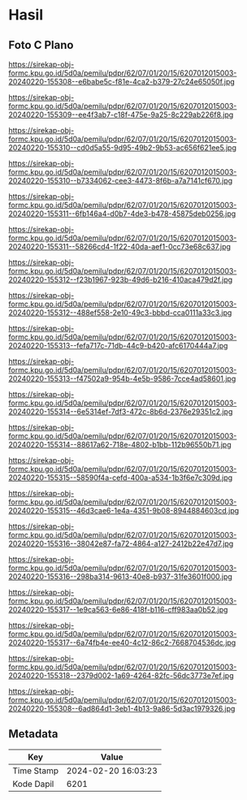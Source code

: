 # Hasil

## Foto C Plano

https://sirekap-obj-formc.kpu.go.id/5d0a/pemilu/pdpr/62/07/01/20/15/6207012015003-20240220-155308--e6babe5c-f81e-4ca2-b379-27c24e65050f.jpg

https://sirekap-obj-formc.kpu.go.id/5d0a/pemilu/pdpr/62/07/01/20/15/6207012015003-20240220-155309--ee4f3ab7-c18f-475e-9a25-8c229ab226f8.jpg

https://sirekap-obj-formc.kpu.go.id/5d0a/pemilu/pdpr/62/07/01/20/15/6207012015003-20240220-155310--cd0d5a55-9d95-49b2-9b53-ac656f621ee5.jpg

https://sirekap-obj-formc.kpu.go.id/5d0a/pemilu/pdpr/62/07/01/20/15/6207012015003-20240220-155310--b7334062-cee3-4473-8f6b-a7a7141cf670.jpg

https://sirekap-obj-formc.kpu.go.id/5d0a/pemilu/pdpr/62/07/01/20/15/6207012015003-20240220-155311--6fb146a4-d0b7-4de3-b478-45875deb0256.jpg

https://sirekap-obj-formc.kpu.go.id/5d0a/pemilu/pdpr/62/07/01/20/15/6207012015003-20240220-155311--58266cd4-1f22-40da-aef1-0cc73e68c637.jpg

https://sirekap-obj-formc.kpu.go.id/5d0a/pemilu/pdpr/62/07/01/20/15/6207012015003-20240220-155312--f23b1967-923b-49d6-b216-410aca479d2f.jpg

https://sirekap-obj-formc.kpu.go.id/5d0a/pemilu/pdpr/62/07/01/20/15/6207012015003-20240220-155312--488ef558-2e10-49c3-bbbd-cca0111a33c3.jpg

https://sirekap-obj-formc.kpu.go.id/5d0a/pemilu/pdpr/62/07/01/20/15/6207012015003-20240220-155313--fefa717c-71db-44c9-b420-afc6170444a7.jpg

https://sirekap-obj-formc.kpu.go.id/5d0a/pemilu/pdpr/62/07/01/20/15/6207012015003-20240220-155313--f47502a9-954b-4e5b-9586-7cce4ad58601.jpg

https://sirekap-obj-formc.kpu.go.id/5d0a/pemilu/pdpr/62/07/01/20/15/6207012015003-20240220-155314--6e5314ef-7df3-472c-8b6d-2376e29351c2.jpg

https://sirekap-obj-formc.kpu.go.id/5d0a/pemilu/pdpr/62/07/01/20/15/6207012015003-20240220-155314--88617a62-718e-4802-b1bb-112b96550b71.jpg

https://sirekap-obj-formc.kpu.go.id/5d0a/pemilu/pdpr/62/07/01/20/15/6207012015003-20240220-155315--58590f4a-cefd-400a-a534-1b3f6e7c309d.jpg

https://sirekap-obj-formc.kpu.go.id/5d0a/pemilu/pdpr/62/07/01/20/15/6207012015003-20240220-155315--46d3cae6-1e4a-4351-9b08-8944884603cd.jpg

https://sirekap-obj-formc.kpu.go.id/5d0a/pemilu/pdpr/62/07/01/20/15/6207012015003-20240220-155316--38042e87-fa72-4864-a127-2412b22e47d7.jpg

https://sirekap-obj-formc.kpu.go.id/5d0a/pemilu/pdpr/62/07/01/20/15/6207012015003-20240220-155316--298ba314-9613-40e8-b937-31fe3601f000.jpg

https://sirekap-obj-formc.kpu.go.id/5d0a/pemilu/pdpr/62/07/01/20/15/6207012015003-20240220-155317--1e9ca563-6e86-418f-b116-cff983aa0b52.jpg

https://sirekap-obj-formc.kpu.go.id/5d0a/pemilu/pdpr/62/07/01/20/15/6207012015003-20240220-155317--6a74fb4e-ee40-4c12-86c2-7668704536dc.jpg

https://sirekap-obj-formc.kpu.go.id/5d0a/pemilu/pdpr/62/07/01/20/15/6207012015003-20240220-155318--2379d002-1a69-4264-82fc-56dc3773e7ef.jpg

https://sirekap-obj-formc.kpu.go.id/5d0a/pemilu/pdpr/62/07/01/20/15/6207012015003-20240220-155308--6ad864d1-3eb1-4b13-9a86-5d3ac1979326.jpg


## Metadata

| Key        | Value               |
| ---------- | ------------------- |
| Time Stamp | 2024-02-20 16:03:23 |
| Kode Dapil | 6201                |



